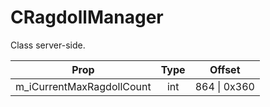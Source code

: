 # CRagdollManager

Class server-side.

|Prop|Type|Offset|
|---|:-:|:-:|
|m_iCurrentMaxRagdollCount|int|864 \| 0x360|

